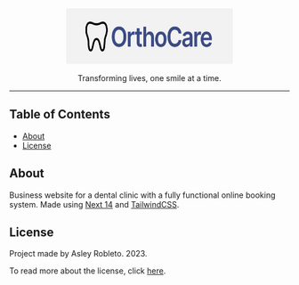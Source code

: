 <div align='center'>
<img width=300 height=100 src="public/OrthoCare-Logo.svg" alt="book-icon">
<p>Transforming lives, one smile at a time.</p>
</div>

---

<h2>Table of Contents</h2>

- [About](#about)
- [License](#license)

## About

Business website for a dental clinic with a fully functional online booking system. Made using [Next 14](https://nextjs.org/) and [TailwindCSS](https://tailwindcss.com/).

## License

Project made by Asley Robleto. 2023.

To read more about the license, click [here](LICENSE.md).

